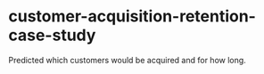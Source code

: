 # customer-acquisition-retention-case-study
Predicted which customers would be acquired and for how long.
